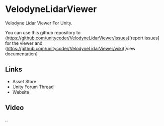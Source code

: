 # VelodyneLidarViewer
Velodyne Lidar Viewer For Unity.

You can use this github repository to (https://github.com/unitycoder/VelodyneLidarViewer/issues)[report issues] for the viewer and (https://github.com/unitycoder/VelodyneLidarViewer/wiki)[view documentation]

## Links
- Asset Store
- Unity Forum Thread
- Website

## Video
..

